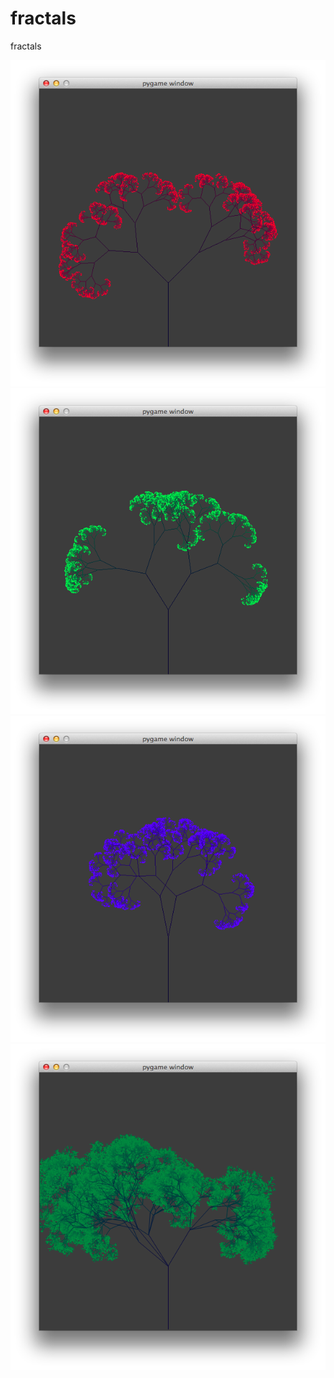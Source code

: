 fractals
========

fractals

![Fractal Tree](/images/redTree.png "Pretty red tree.")
![Fractal Tree](/images/greenTree.png "Pretty green tree.")
![Fractal Tree](/images/blueTree.png "Pretty blue tree.")
![Fractal Tree](/images/tree.png "Pretty more real tree")
